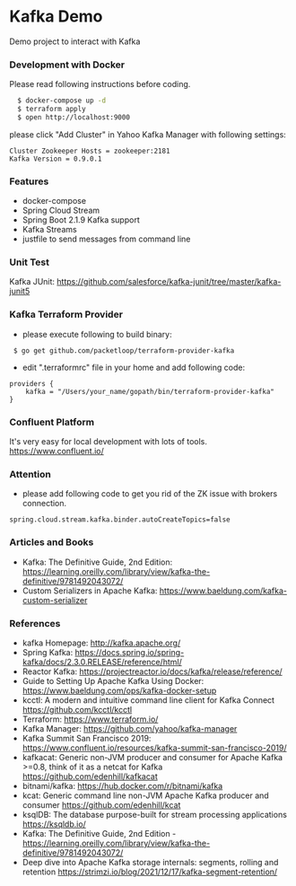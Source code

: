 Kafka Demo
==========
Demo project to interact with Kafka

### Development with Docker
Please read following instructions before coding.

```bash
  $ docker-compose up -d
  $ terraform apply
  $ open http://localhost:9000
```
please click "Add Cluster" in Yahoo Kafka Manager with following settings:
```
Cluster Zookeeper Hosts = zookeeper:2181
Kafka Version = 0.9.0.1
```

### Features

* docker-compose
* Spring Cloud Stream
* Spring Boot 2.1.9 Kafka support
* Kafka Streams
* justfile to send messages from command line

### Unit Test

Kafka JUnit: https://github.com/salesforce/kafka-junit/tree/master/kafka-junit5

### Kafka Terraform Provider

* please execute following to build binary:
```
 $ go get github.com/packetloop/terraform-provider-kafka
```
* edit ".terraformrc" file in your home and add following code: 
```hcl
providers {
    kafka = "/Users/your_name/gopath/bin/terraform-provider-kafka"
}
```

### Confluent Platform
It's very easy for local development with lots of tools.  https://www.confluent.io/

### Attention

* please add following code to get you rid of the ZK issue with brokers connection.

```
spring.cloud.stream.kafka.binder.autoCreateTopics=false
```

### Articles and Books

* Kafka: The Definitive Guide, 2nd Edition: https://learning.oreilly.com/library/view/kafka-the-definitive/9781492043072/
* Custom Serializers in Apache Kafka: https://www.baeldung.com/kafka-custom-serializer

### References

* kafka Homepage:  http://kafka.apache.org/
* Spring Kafka: https://docs.spring.io/spring-kafka/docs/2.3.0.RELEASE/reference/html/
* Reactor Kafka: https://projectreactor.io/docs/kafka/release/reference/
* Guide to Setting Up Apache Kafka Using Docker: https://www.baeldung.com/ops/kafka-docker-setup
* kcctl: A modern and intuitive command line client for Kafka Connect https://github.com/kcctl/kcctl
* Terraform: https://www.terraform.io/
* Kafka Manager: https://github.com/yahoo/kafka-manager
* Kafka Summit San Francisco 2019: https://www.confluent.io/resources/kafka-summit-san-francisco-2019/
* kafkacat: Generic non-JVM producer and consumer for Apache Kafka >=0.8, think of it as a netcat for Kafka https://github.com/edenhill/kafkacat
* bitnami/kafka: https://hub.docker.com/r/bitnami/kafka
* kcat: Generic command line non-JVM Apache Kafka producer and consumer https://github.com/edenhill/kcat
* ksqlDB: The database purpose-built for stream processing applications https://ksqldb.io/
* Kafka: The Definitive Guide, 2nd Edition - https://learning.oreilly.com/library/view/kafka-the-definitive/9781492043072/
* Deep dive into Apache Kafka storage internals: segments, rolling and retention https://strimzi.io/blog/2021/12/17/kafka-segment-retention/
